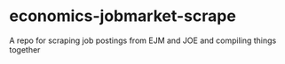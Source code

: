 # economics-jobmarket-scrape
A repo for scraping job postings from EJM and JOE and compiling things together
